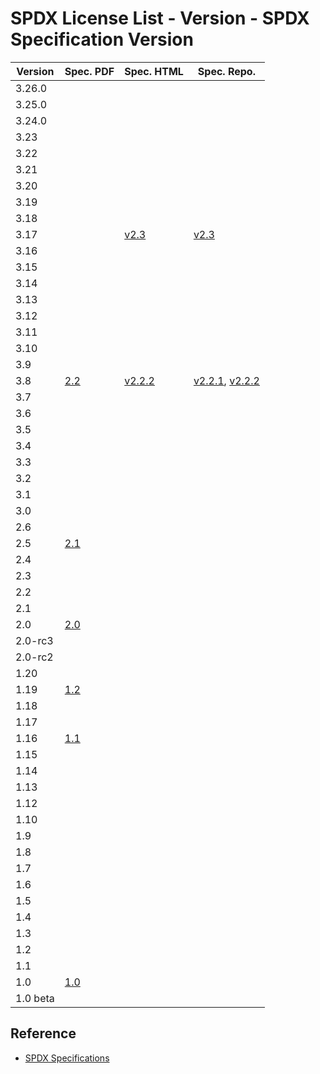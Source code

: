 # SPDX License List - Version - SPDX Specification Version

| Version | Spec. PDF | Spec. HTML | Spec. Repo. |
| ------- | --------- | ---------- | ----------- |
| 3.26.0 | | | |
| 3.25.0 | | | |
| 3.24.0 | | | |
| 3.23 | | | |
| 3.22 | | | |
| 3.21 | | | |
| 3.20 | | | |
| 3.19 | | | |
| 3.18 | | | |
| 3.17 | | [v2.3](https://spdx.github.io/spdx-spec/v2.3/SPDX-license-list/) | [v2.3](https://github.com/spdx/spdx-spec/blob/v2.3/chapters/SPDX-license-list.md) |
| 3.16 | | | |
| 3.15 | | | |
| 3.14 | | | |
| 3.13 | | | |
| 3.12 | | | |
| 3.11 | | | |
| 3.10 | | | |
| 3.9 | | | |
| 3.8 | [2.2](https://spdx.dev/wp-content/uploads/sites/31/2023/09/SPDX-specification-2-2.pdf) | [v2.2.2](https://spdx.github.io/spdx-spec/v2.2.2/SPDX-license-list/) | [v2.2.1](https://github.com/spdx/spdx-spec/blob/v2.2.1/chapters/SPDX-license-list.md), [v2.2.2](https://github.com/spdx/spdx-spec/blob/v2.2.2/chapters/SPDX-license-list.md) |
| 3.7 | | | |
| 3.6 | | | |
| 3.5 | | | |
| 3.4 | | | |
| 3.3 | | | |
| 3.2 | | | |
| 3.1 | | | |
| 3.0 | | | |
| 2.6 | | | |
| 2.5 | [2.1](https://spdx.dev/wp-content/uploads/sites/31/2023/09/spdxversion2.1.pdf) | | |
| 2.4 | | | |
| 2.3 | | | |
| 2.2 | | | |
| 2.1 | | | |
| 2.0 | [2.0](https://spdx.dev/wp-content/uploads/sites/31/2023/09/spdx-2.0.pdf) | | |
| 2.0-rc3 | | | |
| 2.0-rc2 | | | |
| 1.20 | | | |
| 1.19 | [1.2](https://spdx.dev/wp-content/uploads/sites/31/2023/09/spdx-1_2.pdf) | | |
| 1.18 | | | |
| 1.17 | | | |
| 1.16 | [1.1](https://spdx.dev/wp-content/uploads/sites/31/2023/09/spdx-1.1.pdf) | | |
| 1.15 | | | |
| 1.14 | | | |
| 1.13 | | | |
| 1.12 | | | |
| 1.10 | | | |
| 1.9 | | | |
| 1.8 | | | |
| 1.7 | | | |
| 1.6 | | | |
| 1.5 | | | |
| 1.4 | | | |
| 1.3 | | | |
| 1.2 | | | |
| 1.1 | | | |
| 1.0 | [1.0](https://spdx.dev/wp-content/uploads/sites/31/2023/09/spdx-1.0.pdf) | | |
| 1.0 beta | | | |

## Reference

- [SPDX Specifications](https://spdx.dev/use/specifications/)
